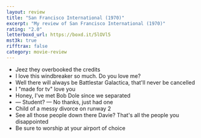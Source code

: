 ```yaml
---
layout: review
title: "San Francisco International (1970)"
excerpt: "My review of San Francisco International (1970)"
rating: "2.0"
letterboxd_url: https://boxd.it/5lOVl5
mst3k: true
rifftrax: false
category: movie-review
---
```


- Jeez they overbooked the credits
- I love this windbreaker so much. Do you love me?
- Well there will always be Battlestar Galactica, that'll never be cancelled
- I "made for tv" love you
- Honey, I've met Bob Dole since we separated
- — Student? — No thanks, just had one
- Child of a messy divorce on runway 2
- See all those people down there Davie? That's all the people you disappointed
- Be sure to worship at your airport of choice
